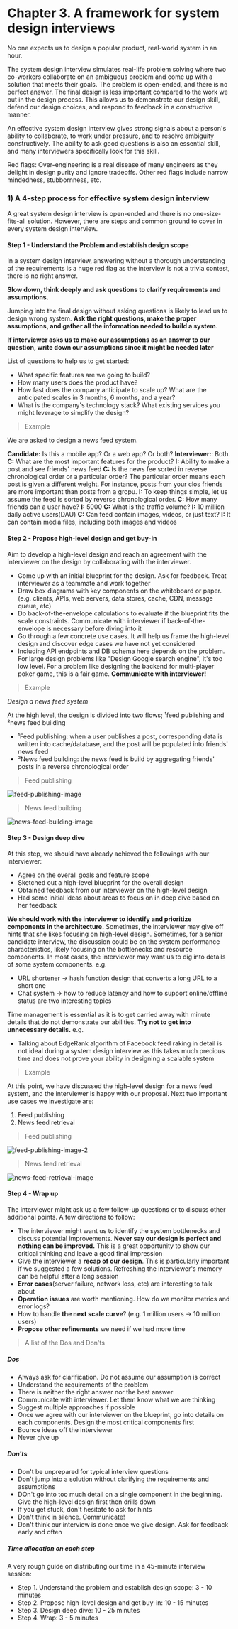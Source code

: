 # Chapter 3. A framework for system design interviews

No one expects us to design a popular product, real-world system in an hour. 

The system design interview simulates real-life problem solving where two co-workers collaborate on an ambiguous problem and come up with a solution that meets their goals. The problem is open-ended, and there is no perfect answer. The final design is less important compared to the work we put in the design process. This allows us to demonstrate our design skill, defend our design choices, and respond to feedback in a constructive manner.

An effective system design interview gives strong signals about a person's ability to collaborate, to work under pressure, and to resolve ambiguity constructively. The ability to ask good questions is also an essential skill, and many interviewers specifically look for this skill.

Red flags: Over-engineering is a real disease of many engineers as they delight in design purity and ignore tradeoffs. Other red flags include narrow mindedness, stubbornness, etc.

### 1) A 4-step process for effective system design interview
A great system design interview is open-ended and there is no one-size-fits-all solution. However, there are steps and common ground to cover in every system design interview.

#### Step 1 - Understand the Problem and establish design scope
In a system design interview, answering without a thorough understanding of the requirements is a huge red flag as the interview is not a trivia contest, there is no right answer.

**Slow down, think deeply and ask questions to clarify requirements and assumptions.**

Jumping into the final design without asking questions is likely to lead us to design wrong system. **Ask the right questions, make the proper assumptions, and gather all the information needed to build a system.**

**If interviewer asks us to make our assumptions as an answer to our question, write down our assumptions since it might be needed later**

List of questions to help us to get started:
- What specific features are we going to build?
- How many users does the product have?
- How fast does the company anticipate to scale up? What are the anticipated scales in 3 months, 6 months, and a year?
- What is the company's technology stack? What existing services you might leverage to simplify the design?

>Example

We are asked to design a news feed system.

**Candidate:** Is this a mobile app? Or a web app? Or both?
**Interviewer:**: Both.
**C:** What are the most important features for the product?
**I:** Ability to make a post and see friends' news feed
**C:** Is the news fee sorted in reverse chronological order or a particular order? The particular order means each post is given a different weight. For instance, posts from your clos friends are more important than posts from a gropu.
**I:** To keep things simple, let us assume the feed is sorted by reverse chronological order.
**C:** How many friends can a user have?
**I:** 5000
**C:** What is the traffic volume?
**I:** 10 million daily active users(DAU)
**C:** Can feed contain images, videos, or just text?
**I:** It can contain media files, including both images and videos

#### Step 2 - Propose high-level design and get buy-in

Aim to develop a high-level design and reach an agreement with the interviewer on the design by collaborating with the interviewer.
- Come up with an initial blueprint for the design. Ask for feedback. Treat interviewer as a teammate and work together
- Draw box diagrams with key components on the whiteboard or paper. (e.g. clients, APIs, web servers, data stores, cache, CDN, message queue, etc)
- Do back-of-the-envelope calculations to evaluate if the blueprint fits the scale constraints. Communicate with interviewer if back-of-the-envelope is necessary before diving into it
- Go through a few concrete use cases. It will help us frame the high-level design and discover edge cases we have not yet considered
- Including API endpoints and DB schema here depends on the problem. For large design problems like "Design Google search engine", it's too low level. For a problem like designing the backend for multi-player poker game, this is a fair game. **Communicate with interviewer!**

> Example

*Design a news feed system*

At the high level, the design is divided into two flows; ¹feed publishing and ²news feed building
- ¹Feed publishing: when a user publishes a post, corresponding data is written into cache/database, and the post will be populated into friends' news feed
- ²News feed building: the news feed is build by aggregating friends' posts in a reverse chronological order

> Feed publishing

![feed-publishing-image](./images/feed-publishing-image.png)

> News feed building

![news-feed-building-image](./images/news-feed-building-image.png)

#### Step 3 - Design deep dive

At this step, we should have already achieved the followings with our interviewer:
- Agree on the overall goals and feature scope
- Sketched out a high-level blueprint for the overall design
- Obtained feedback from our interviewer on the high-level design
- Had some initial ideas about areas to focus on in deep dive based on her feedback

**We should work with the interviewer to identify and prioritize components in the architecture.** Sometimes, the interviewer may give off hints that she likes focusing on high-level design. Sometimes, for a senior candidate interview, the discussion could be on the system performance characteristics, likely focusing on the bottlenecks and resource components. In most cases, the interviewer may want us to dig into details of some system components. 
e.g. 
- URL shortener -> hash function design that converts a long URL to a short one
- Chat system -> how to reduce latency and how to support online/offline status are two interesting topics

Time management is essential as it is to get carried away with minute details that do not demonstrate our abilities. **Try not to get into unnecessary details.**
e.g.
- Talking about EdgeRank algorithm of Facebook feed raking in detail is not ideal during a system design interview as this takes much precious time and does not prove your ability in designing a scalable system

> Example

At this point, we have discussed the high-level design for a news feed system, and the interviewer is happy with our proposal. Next two important use cases we investigate are:
1. Feed publishing
2. News feed retrieval

> Feed publishing

![feed-publishing-image-2](./images/feed-publishing-image-2.png)

> News feed retrieval

![news-feed-retrieval-image](./images/news-feed-retrieval-image.png)

#### Step 4 - Wrap up

The interviewer might ask us a few follow-up questions or to discuss other additional points. A few directions to follow:
- The interviewer might want us to identify the system bottlenecks and discuss potential improvements. **Never say our design is perfect and nothing can be improved.** This is a great opportunity to show our critical thinking and leave a good final impression
- Give the interviewer a **recap of our design**. This is particularly important if we suggested a few solutions. Refreshing the interviewer's memory can be helpful after a long session
- **Error cases**(server failure, network loss, etc) are interesting to talk about
- **Operation issues** are worth mentioning. How do we monitor metrics and error logs?
- How to handle **the next scale curve**? (e.g. 1 million users -> 10 million users)
- **Propose other refinements** we need if we had more time

> A list of the Dos and Don'ts

##### Dos
- Always ask for clarification. Do not assume our assumption is correct
- Understand the requirements of the problem
- There is neither the right answer nor the best answer
- Communicate with interviewer. Let them know what we are thinking
- Suggest multiple approaches if possible
- Once we agree with our interviewer on the blueprint, go into details on each components. Design the most critical components first
- Bounce ideas off the interviewer
- Never give up

##### Don'ts
- Don't be unprepared for typical interview questions
- Don't jump into a solution without clarifying the requirements and assumptions
- DOn't go into too much detail on a single component in the beginning. Give the high-level design first then drills down
- If you get stuck, don't hesitate to ask for hints
- Don't think in silence. Communicate!
- Don't think our interview is done once we give design. Ask for feedback early and often

##### Time allocation on each step
A very rough guide on distributing our time in a 45-minute interview session:
- Step 1. Understand the problem and establish design scope: 3 - 10 minutes
- Step 2. Propose high-level design and get buy-in: 10 - 15 minutes
- Step 3. Design deep dive: 10 - 25 minutes
- Step 4. Wrap: 3 - 5 minutes

